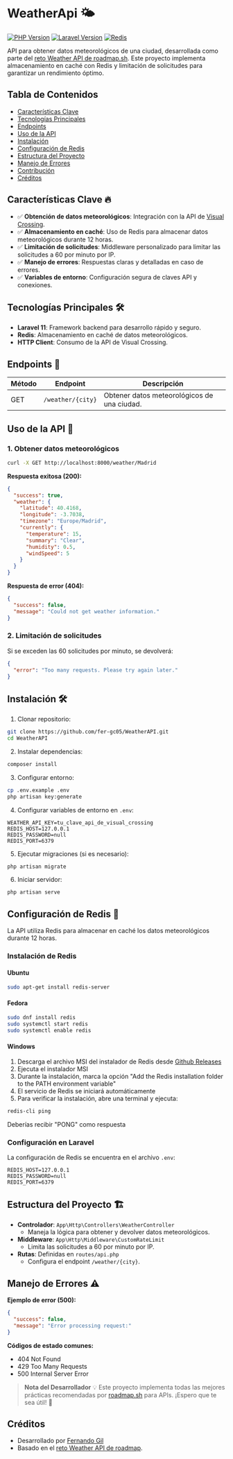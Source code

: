 # WeatherApi 🌤️

[![PHP Version](https://img.shields.io/badge/PHP-8.2%2B-777BB4?logo=php)](https://php.net/)
[![Laravel Version](https://img.shields.io/badge/Laravel-11.x-FF2D20?logo=laravel)](https://laravel.com)
[![Redis](https://img.shields.io/badge/Redis-Caching-DC382D?logo=redis)](https://redis.io)

API para obtener datos meteorológicos de una ciudad, desarrollada como parte del [reto Weather API de roadmap.sh](https://roadmap.sh/projects/weather-api). Este proyecto implementa almacenamiento en caché con Redis y limitación de solicitudes para garantizar un rendimiento óptimo.

## Tabla de Contenidos

- [Características Clave](#características-clave-)
- [Tecnologías Principales](#tecnologías-principales-%EF%B8%8F)
- [Endpoints](#endpoints-)
- [Uso de la API](#uso-de-la-api-)
- [Instalación](#instalación-%EF%B8%8F)
- [Configuración de Redis](#configuración-de-redis-)
- [Estructura del Proyecto](#estructura-del-proyecto-%EF%B8%8F)
- [Manejo de Errores](#manejo-de-errores-%EF%B8%8F)
- [Contribución](#contribución-)
- [Créditos](#créditos)

## Características Clave 🔥

- ✅ **Obtención de datos meteorológicos**: Integración con la API de [Visual Crossing](https://www.visualcrossing.com/).
- ✅ **Almacenamiento en caché**: Uso de Redis para almacenar datos meteorológicos durante 12 horas.
- ✅ **Limitación de solicitudes**: Middleware personalizado para limitar las solicitudes a 60 por minuto por IP.
- ✅ **Manejo de errores**: Respuestas claras y detalladas en caso de errores.
- ✅ **Variables de entorno**: Configuración segura de claves API y conexiones.

## Tecnologías Principales 🛠️

- **Laravel 11**: Framework backend para desarrollo rápido y seguro.
- **Redis**: Almacenamiento en caché de datos meteorológicos.
- **HTTP Client**: Consumo de la API de Visual Crossing.

## Endpoints 🚪


| Método | Endpoint          | Descripción                                 |
| ------- | ----------------- | -------------------------------------------- |
| GET     | `/weather/{city}` | Obtener datos meteorológicos de una ciudad. |

## Uso de la API 📡

### 1. Obtener datos meteorológicos

```bash
curl -X GET http://localhost:8000/weather/Madrid
```

**Respuesta exitosa (200):**

```json
{
  "success": true,
  "weather": {
    "latitude": 40.4168,
    "longitude": -3.7038,
    "timezone": "Europe/Madrid",
    "currently": {
      "temperature": 15,
      "summary": "Clear",
      "humidity": 0.5,
      "windSpeed": 5
    }
  }
}
```

**Respuesta de error (404):**

```json
{
  "success": false,
  "message": "Could not get weather information."
}
```

### 2. Limitación de solicitudes

Si se exceden las 60 solicitudes por minuto, se devolverá:

```json
{
  "error": "Too many requests. Please try again later."
}
```

## Instalación 🛠️

1. Clonar repositorio:

```bash
git clone https://github.com/fer-gc05/WeatherAPI.git
cd WeatherAPI
```

2. Instalar dependencias:

```bash
composer install
```

3. Configurar entorno:

```bash
cp .env.example .env
php artisan key:generate
```

4. Configurar variables de entorno en `.env`:

```env
WEATHER_API_KEY=tu_clave_api_de_visual_crossing
REDIS_HOST=127.0.0.1
REDIS_PASSWORD=null
REDIS_PORT=6379
```

5. Ejecutar migraciones (si es necesario):

```bash
php artisan migrate
```

6. Iniciar servidor:

```bash
php artisan serve
```

## Configuración de Redis 🧠

La API utiliza Redis para almacenar en caché los datos meteorológicos durante 12 horas.

### Instalación de Redis

#### Ubuntu

```bash
sudo apt-get install redis-server
```

#### Fedora

```bash
sudo dnf install redis
sudo systemctl start redis
sudo systemctl enable redis
```

#### Windows

1. Descarga el archivo MSI del instalador de Redis desde [Github Releases](https://github.com/microsoftarchive/redis/releases)
2. Ejecuta el instalador MSI
3. Durante la instalación, marca la opción "Add the Redis installation folder to the PATH environment variable"
4. El servicio de Redis se iniciará automáticamente
5. Para verificar la instalación, abre una terminal y ejecuta:

```bash
redis-cli ping
```

Deberías recibir "PONG" como respuesta

### Configuración en Laravel

La configuración de Redis se encuentra en el archivo `.env`:

```env
REDIS_HOST=127.0.0.1
REDIS_PASSWORD=null
REDIS_PORT=6379
```

## Estructura del Proyecto 🏗️

- **Controlador**: `App\Http\Controllers\WeatherController`
  - Maneja la lógica para obtener y devolver datos meteorológicos.
- **Middleware**: `App\Http\Middleware\CustomRateLimit`
  - Limita las solicitudes a 60 por minuto por IP.
- **Rutas**: Definidas en `routes/api.php`
  - Configura el endpoint `/weather/{city}`.

## Manejo de Errores ⚠️

**Ejemplo de error (500):**

```json
{
  "success": false,
  "message": "Error processing request:"
}
```

**Códigos de estado comunes:**

- 404 Not Found
- 429 Too Many Requests
- 500 Internal Server Error


> **Nota del Desarrollador** 💡
> Este proyecto implementa todas las mejores prácticas recomendadas por [roadmap.sh](https://roadmap.sh/projects/weather-api-wrapper-service) para APIs. ¡Espero que te sea útil! 🚀

## Créditos

- Desarrollado por [Fernando Gil](https://github.com/fer-gc05)
- Basado en el [reto Weather API de roadmap](https://roadmap.sh/projects/weather-api-wrapper-service).
